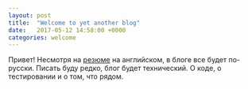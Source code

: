 ```yaml
---
layout: post
title:  "Welcome to yet another blog"
date:   2017-05-12 14:58:00 +0000
categories: welcome
---
```


Привет!
Несмотря на [резюме](../about.md) на английском, в блоге все будет по-русски. Писать буду редко, блог будет технический. О коде, о тестировании и о том, что рядом.
